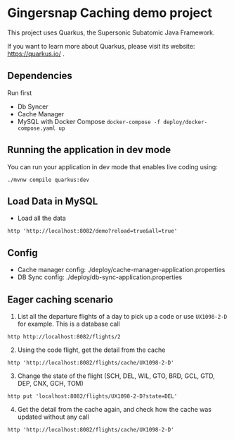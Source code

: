 # Gingersnap Caching demo project

This project uses Quarkus, the Supersonic Subatomic Java Framework.

If you want to learn more about Quarkus, please visit its website: https://quarkus.io/ .

## Dependencies

Run first

* Db Syncer
* Cache Manager
* MySQL with Docker Compose `docker-compose -f deploy/docker-compose.yaml up`

## Running the application in dev mode

You can run your application in dev mode that enables live coding using:
```shell script
./mvnw compile quarkus:dev
```

## Load Data in MySQL

* Load all the data 
```shell
http 'http://localhost:8082/demo?reload=true&all=true'
```

## Config 

* Cache manager config: ./deploy/cache-manager-application.properties
* DB Sync config: ./deploy/db-sync-application.properties

## Eager caching scenario

1. List all the departure flights of a day to pick up a code or use `UX1098-2-D` for example. This is a database call
```shell
http http://localhost:8082/flights/2 
```

2. Using the code flight, get the detail from the cache 
```shell
http 'http://localhost:8082/flights/cache/UX1098-2-D' 
```

3. Change the state of the flight (SCH, DEL, WIL, GTO, BRD, GCL, GTD, DEP, CNX, GCH, TOM)
```shell
http put 'localhost:8082/flights/UX1098-2-D?state=DEL' 
```

4. Get the detail from the cache again, and check how the cache was updated without any call
```shell
http 'http://localhost:8082/flights/cache/UX1098-2-D' 
```
